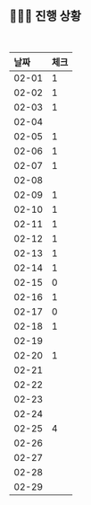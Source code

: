 ## 🧑🏻‍💻 진행 상황

<br>

| 날짜  | 체크 |
|:------|:----|
| 02-01 | 1 |
| 02-02 | 1 |
| 02-03 | 1 |
| 02-04 |   |
| 02-05 | 1 |
| 02-06 | 1 |
| 02-07 | 1 |
| 02-08 |   |
| 02-09 | 1 |
| 02-10 | 1 |
| 02-11 | 1 |
| 02-12 | 1 |
| 02-13 | 1 |
| 02-14 | 1 |
| 02-15 | 0 |
| 02-16 | 1 |
| 02-17 | 0 |
| 02-18 | 1 |
| 02-19 |  |
| 02-20 | 1 |
| 02-21 |  |
| 02-22 |  |
| 02-23 |  |
| 02-24 |  |
| 02-25 | 4 |
| 02-26 |  |
| 02-27 |  |
| 02-28 |  |
| 02-29 |  |
